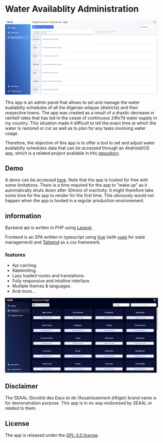 
# Water Availablity Administration

<p align="center">
  <img src="./.github/demo-light.jpg" />
</p>

This app is an admin panel that allows to set and manage the water availablity schedules of all the Algerian wilayas (districts) and their respective towns. The app was created as a result of a drastic decrease in rainfaill rates that has led to the cease of continuous 24h/7d water supply in my country. This situation made it difficult to tell the exact time at which the water is restored or cut as well as to plan for any tasks involving water usage.

Therefore, the objective of this app is to offer a tool to set and adjust water availabilty schedules data that can be accessed through an Android/iOS app, which is a related project available in this [repository](https://github.com/medcheck/water-schedule-app).

## Demo

A demo can be accessed [here](https://water-schedule.herokuapp.com/login). Note that the app is hosted for free with some limitations. There is a time required for the app to "wake up" as it automatically shuts down after 30mins of inactivity. It might therefore take some time for the app to render for the first time. This obviously would not happen when the app is hosted in a regular production environement.

## information

Backend api is written in PHP using [Laravel](https://laravel.com/).

Frontend is an SPA written in typescript using [Vue](https://vuejs.org/guide/introduction.html) (with [vuex](https://vuex.vuejs.org/) for state management) and [Tailwind](https://tailwindcss.com/) as a css framework.

### features  

- Api caching.
- Ratelimiting.
- Lazy loaded routes and translations.
- Fully responsive and intuitive interface.
- Multiple themes & languages.
- And more...

<p align="center">
  <img src="./.github/demo-dark.jpg" />
</p>

## Disclaimer

The SEAAL (Société des Eaux et de l’Assainissement d’Alger) brand name is for demonstration purpose. This app is in no way endoresed by SEAAL or related to them.

## License

The app is released under the [GPL-3.0 license](https://www.gnu.org/licenses/gpl-3.0.en.html).
